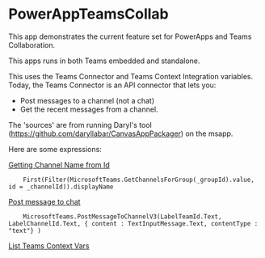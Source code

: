 # PowerAppTeamsCollab
This app demonstrates the current feature set for PowerApps and Teams Collaboration.  

This apps runs in both Teams embedded and standalone. 

This uses the Teams Connector and Teams Context Integration variables. Today, the Teams Connector is an API connector that  lets you:

- Post messages to a channel (not a chat) 
- Get the recent messages from a channel. 

The 'sources' are from running Daryl's tool (https://github.com/daryllabar/CanvasAppPackager)  on the msapp. 

Here are some expressions: 

 
[Getting Channel Name from Id](src/Code/ScreenShowTeamsContent/LabelEmbeddedChannelName/LabelEmbeddedChannelName.js#L6)
```
	First(Filter(MicrosoftTeams.GetChannelsForGroup(_groupId).value, id = _channelId)).displayName
```

[Post message to chat](src/Code/ScreenPostToTeamsChat/Button4/Button4.js#L142)
```
	MicrosoftTeams.PostMessageToChannelV3(LabelTeamId.Text, LabelChannelId.Text, { content : TextInputMessage.Text, contentType : "text"} )
```

[List Teams Context Vars](src/Code/ScreenShowTeamsContent/Gallery3/Gallery3.js#L2)
